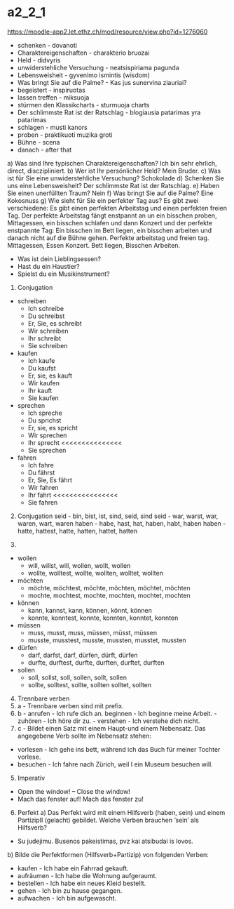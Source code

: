 # a2_2_1

https://moodle-app2.let.ethz.ch/mod/resource/view.php?id=1276060

- schenken - dovanoti
- Charaktereigenschaften - charakterio bruozai
- Held - didvyris
- unwiderstehliche Versuchung - neatsispiriama pagunda
- Lebensweisheit - gyvenimo ismintis (wisdom)
- Was bringt Sie auf die Palme? - Kas jus sunervina ziauriai?
- begeistert - inspiruotas
- lassen treffen - miksuoja
- stürmen den Klassikcharts - sturmuoja charts
- Der schlimmste Rat ist der Ratschlag - blogiausia patarimas yra patarimas
- schlagen - musti kanors
- proben - praktikuoti muzika groti
- Bühne - scena
- danach - after that

a) Was sind Ihre typischen Charaktereigenschaften?
Ich bin sehr ehrlich, direct, disczipliniert.
b) Wer ist Ihr persönlicher Held?
Mein Bruder.
c) Was ist für Sie eine unwiderstehliche Versuchung?
Schokolade
d) Schenken Sie uns eine Lebensweisheit?
Der schlimmste Rat ist der Ratschlag.
e) Haben Sie einen unerfüllten Traum?
Nein
f) Was bringt Sie auf die Palme?
Eine Kokosnuss
g) Wie sieht für Sie ein perfekter Tag aus?
Es gibt zwei verschiedene: Es gibt einen perfekten Arbeitstag und einen perfekten freien Tag.
Der perfekte Arbeitstag fängt enstpannt an un ein bisschen proben, Mittagessen, ein bisschen schlafen und dann Konzert und der perfekte enstpannte Tag: Ein bisschen im Bett liegen, ein bisschen arbeiten und danach nicht auf die Bühne gehen.
Perfekte arbeitstag und freien tag.
Mittagessen, Essen Konzert.
Bett liegen, Bisschen Arbeiten.

- Was ist dein Lieblingsessen?
- Hast du ein Haustier?
- Spielst du ein Musikinstrument?

1. Conjugation

- schreiben
    - Ich schreibe
    - Du schreibst
    - Er, Sie, es schreibt
    - Wir schreiben
    - Ihr schreibt
    - Sie schreiben
- kaufen
    - Ich kaufe
    - Du kaufst
    - Er, sie, es kauft
    - Wir kaufen
    - Ihr kauft
    - Sie kaufen
- sprechen
    - Ich spreche
    - Du sprichst
    - Er, sie, es spricht
    - Wir sprechen
    - Ihr sprecht  <<<<<<<<<<<<<<<
    - Sie sprechen
- fahren
    - Ich fahre
    - Du fährst
    - Er, Sie, Es fährt
    - Wir fahren
    - Ihr fahrt <<<<<<<<<<<<<<<<
    - Sie fahren

2. Conjugation
seid - bin, bist, ist, sind, seid, sind
seid - war, warst, war, waren, wart, waren
haben - habe, hast, hat, haben, habt, haben
haben - hatte, hattest, hatte, hatten, hattet, hatten

3.
- wollen
    - will, willst, will, wollen, wollt, wollen
    - wollte, wolltest, wollte, wollten, wolltet, wollten
- möchten
    - möchte, möchtest, möchte, möchten, möchtet, möchten
    - mochte, mochtest, mochte, mochten, mochtet, mochten
- können
    - kann, kannst, kann, können, könnt, können
    - konnte, konntest, konnte, konnten, konntet, konnten
- müssen
    - muss, musst, muss, müssen, müsst, müssen
    - musste, musstest, musste, mussten, musstet, mussten
- dürfen
    - darf, darfst, darf, dürfen, dürft, dürfen
    - durfte, durftest, durfte, durften, durftet, durften
- sollen
    - soll, sollst, soll, sollen, sollt, sollen
    - sollte, solltest, sollte, sollten solltet, sollten

4. Trennbare verben
4. a - Trennbare verben sind mit prefix.
4. b - anrufen - Ich rufe dich an. beginnen - Ich beginne meine Arbeit. - zuhören -  Ich höre dir zu. - verstehen - Ich verstehe dich nicht.
4. c - Bildet einen Satz mit einem Haupt-und einem Nebensatz. Das
angegebene Verb sollte im Nebensatz stehen:
- vorlesen - Ich gehe ins bett, während ich das Buch für meiner Tochter vorlese.
- besuchen - Ich fahre nach Zürich, weil I ein Museum besuchen will.

5. Imperativ
- Open the window! – Close the window!
- Mach das fenster auf! Mach das fenster zu!

6. Perfekt
a) Das Perfekt wird mit einem Hilfsverb (haben, sein) und einem PartizipII
(gelacht) gebildet. Welche Verben brauchen ‘sein’ als Hilfsverb?
- Su judejimu. Busenos pakeistimas, pvz kai atsibudai is lovos.

b) Bilde die Perfektformen (Hilfsverb+Partizip) von folgenden Verben:
- kaufen - Ich habe ein Fahrrad gekauft.
- aufräumen - Ich habe die Wohnung aufgeraumt.
- bestellen - Ich habe ein neues Kleid bestellt.
- gehen - Ich bin zu hause gegangen.
- aufwachen - Ich bin aufgewascht.
